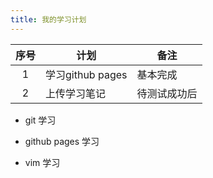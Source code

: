 ```yaml
---
title: 我的学习计划
---
```



序号 | 计划 | 备注
:---: | ---- | ---- 
1 | 学习github pages | 基本完成
2 | 上传学习笔记 | 待测试成功后


- git 学习

- github pages 学习

- vim 学习
